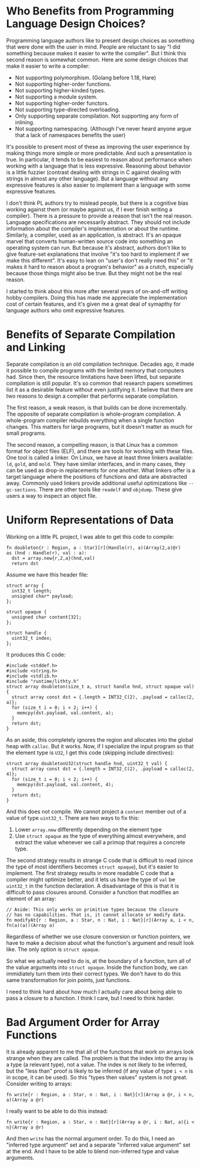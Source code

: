 # Who Benefits from Programming Language Design Choices?

Programming language authors like to present design choices as something
that were done with the user in mind. People are reluctant to say "I did
something because makes it easier to write the compiler". But I think this
second reason is somewhat common. Here are some design choices that make
it easier to write a compiler:

* Not supporting polymorphism. (Golang before 1.18, Hare)
* Not supporting higher-order functions.
* Not supporting higher-kinded types.
* Not supporting a module system.
* Not supporting higher-order functors.
* Not supporting type-directed overloading.
* Only supporting separate compilation. Not supporting any form of inlining.
* Not supporting namespacing. (Although I've never heard anyone argue that
  a lack of namespaces benefits the user)

It's possible to present most of these as improving the user experience
by making things more simple or more predictable. And such a presentation
is true. In particular, it tends to be easiest to reason about performance
when working with a language that is less expressive. Reasoning about
behavior is a little fuzzier (contrast dealing with strings in C against
dealing with strings in almost any other language). But a language without
any expressive features is also easier to implement than a language with
some expressive features.

I don't think PL authors try to mislead people, but there is a cognitive bias
working against them (or maybe against us, if I ever finish writing a
compiler). There is a pressure to provide a reason that isn't the real reason.
Language specifications are necessarily abstract. They should not include
information about the compiler's implementation or about the runtime.
Similarly, a compiler, used as an application, is abstract. It's an opaque marvel
that converts human-written source code into something an operating system
can run. But because it's abstract, authors don't like to give
feature-set explanations that involve "it's too hard to implement if we make
this different". It's easy to lean on "user's don't really need this" or
"it makes it hard to reason about a program's behavior" as a crutch, especially
because those things might also be true. But they might not be the real reason.

I started to think about this more after several years of on-and-off writing
hobby compilers. Doing this has made me appreciate the implementation cost
of certain features, and it's given me a great deal of symapthy for language
authors who omit expressive features.

# Benefits of Separate Compilation and Linking

Separate compilation is an old compilation technique. Decades ago, it made
it possible to compile programs with the limited memory that computers had.
Since then, the resource limitations have been lifted, but separate
compilation is still popular. It's so common that research papers sometimes
list it as a desirable feature without even justifying it. I believe that
there are two reasons to design a compiler that performs separate compilation.

The first reason, a weak reason, is that builds can be done incrementally.
The opposite of separate compilation is whole-program compilation.
A whole-program compiler rebuilds everything when a single function changes.
This matters for large programs, but it doesn't matter as much for small
programs.

The second reason, a compelling reason, is that Linux has a common format
for object files (ELF), and there are tools for working with these files.
One tool is called a linker. On Linux, we have at least three
linkers available: `ld`, `gold`, and `mold`. They have similar interfaces,
and in many cases, they can be used as drop-in replacements for one another.
What linkers offer is a target language where the positions of functions
and data are abstracted away. Commonly used linkers provide additional
useful optimizations like `--gc-sections`. There are other tools like
`readelf` and `objdump`. These give users a way to inspect an object file. 

# Uniform Representations of Data

Working on a little PL project, I was able to get this code to compile:

    fn doubleton{r : Region, a : Star}[r](Handle(r), a)(Array(2,a)@r)
    as (hnd : Handle(r), val : a):
      dst = array.new{r,2,a}(hnd,val)
      return dst

Assume we have this header file:

    struct array {
      int32_t length;
      unsigned char* payload;
    };
    
    struct opaque {
      unsigned char content[32];
    };
    
    struct handle {
      uint32_t index;
    };

It produces this C code:

    #include <stddef.h>
    #include <string.h>
    #include <stdlib.h>
    #include "runtime/lithty.h"
    struct array doubleton(size_t a, struct handle hnd, struct opaque val) {
      struct array const dst = {.length = INT32_C(2), .payload = calloc(2, a)};
      for (size_t i = 0; i < 2; i++) {
        memcpy(dst.payload, val.content, a);
      }
      return dst;
    }

As an aside, this completely ignores the region and allocates into the global
heap with `calloc`. But it works. Now, if I specialize the input program so
that the element type is `U32`, I get this code (skipping include directives):

    struct array doubletonU32(struct handle hnd, uint32_t val) {
      struct array const dst = {.length = INT32_C(2), .payload = calloc(2, 4)};
      for (size_t i = 0; i < 2; i++) {
        memcpy(dst.payload, val.content, 4);
      }
      return dst;
    }

And this does not compile. We cannot project a `content` member out of a
value of type `uint32_t`. There are two ways to fix this:

1. Lower `array.new` differently depending on the element type
2. Use `struct opaque` as the type of everything almost everywhere, and
   extract the value whenever we call a primop that requires a concrete
   type.

The second strategy results in strange C code that is difficult to read
(since the type of most identifiers becomes `struct opaque`), but it's
easier to implement. The first strategy results in more readable C code
that a compiler might optimize better, and it lets us have the type of `val`
be `uint32_t` in the function declaration. A disadvantage of this is that
it is difficult to pass closures around. Consider a function that modifies
an element of an array:

    // Aside: This only works on primitive types because the closure
    // has no capabilities. That is, it cannot allocate or modify data.
    fn modifyAt{r : Region, a : Star, n : Nat, i : Nat}[r](Array a, i < n, fn(a)(a))(Array a)

Regardless of whether we use closure conversion or function pointers, we
have to make a decision about what the function's argument and result
look like. The only option is `struct opaque`.

So what we actually need to do is, at the boundary of a function, turn
all of the value arguments into `struct opaque`. Inside the function body,
we can immidiately turn them into their correct types. We don't have to
do this same transformation for join points, just functions.

I need to think hard about how much I actually care about being able to pass
a closure to a function. I think I care, but I need to think harder.

# Bad Argument Order for Array Functions

It is already apparent to me that all of the functions that work on arrays
look strange when they are called. The problem is that the index into the
array is a type (a relevant type), not a value. The index is not likely
to be inferred, but the "less than" proof is likely to be inferred (if any
value of type `i < n` is in scope, it can be used). So this
"types then values" system is not great. Consider writing to arrays:

    fn write{r : Region, a : Star, n : Nat, i : Nat}[r](Array a @r, i < n, a)(Array a @r)

I really want to be able to do this instead:

    fn write{r : Region, a : Star, n : Nat}[r](Array a @r, i : Nat, a){i < n}(Array a @r)

And then `write` has the normal argument order. To do this, I need an
"inferred type argument" set and a separate "inferred value argument"
set at the end. And I have to be able to blend non-inferred type and
value arguments.
